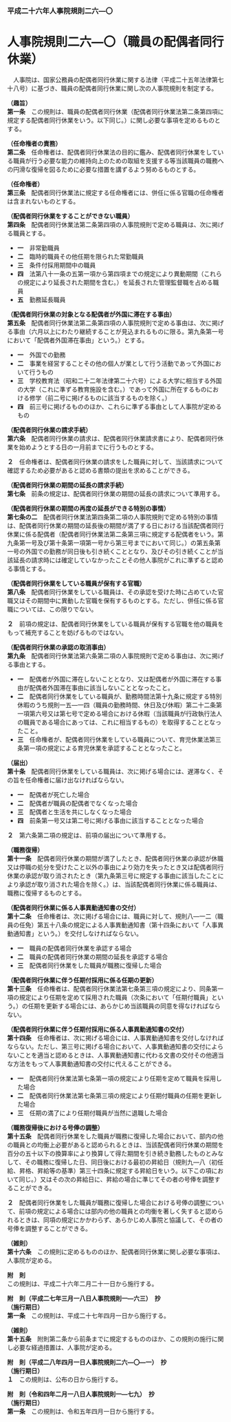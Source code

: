 ### 平成二十六年人事院規則二六―〇  
# 人事院規則二六―〇（職員の配偶者同行休業）  
　人事院は、国家公務員の配偶者同行休業に関する法律（平成二十五年法律第七十八号）に基づき、職員の配偶者同行休業に関し次の人事院規則を制定する。  
  
**（趣旨）**  
**第一条**　この規則は、職員の配偶者同行休業（配偶者同行休業法第二条第四項に規定する配偶者同行休業をいう。以下同じ。）に関し必要な事項を定めるものとする。  
  
**（任命権者の責務）**  
**第二条**　任命権者は、配偶者同行休業法の目的に鑑み、配偶者同行休業をしている職員が行う必要な能力の維持向上のための取組を支援する等当該職員の職務への円滑な復帰を図るために必要な措置を講ずるよう努めるものとする。  
  
**（任命権者）**  
**第三条**　配偶者同行休業法に規定する任命権者には、併任に係る官職の任命権者は含まれないものとする。  
  
**（配偶者同行休業をすることができない職員）**  
**第四条**　配偶者同行休業法第二条第四項の人事院規則で定める職員は、次に掲げる職員とする。  
* **一**　非常勤職員  
* **二**　臨時的職員その他任期を限られた常勤職員  
* **三**　条件付採用期間中の職員  
* **四**　法第八十一条の五第一項から第四項までの規定により異動期間（これらの規定により延長された期間を含む。）を延長された管理監督職を占める職員  
* **五**　勤務延長職員  
  
**（配偶者同行休業の対象となる配偶者が外国に滞在する事由）**  
**第五条**　配偶者同行休業法第二条第四項の人事院規則で定める事由は、次に掲げる事由（六月以上にわたり継続することが見込まれるものに限る。第九条第一号において「配偶者外国滞在事由」という。）とする。  
* **一**　外国での勤務  
* **二**　事業を経営することその他の個人が業として行う活動であって外国において行うもの  
* **三**　学校教育法（昭和二十二年法律第二十六号）による大学に相当する外国の大学（これに準ずる教育施設を含む。）であって外国に所在するものにおける修学（前二号に掲げるものに該当するものを除く。）  
* **四**　前三号に掲げるもののほか、これらに準ずる事由として人事院が定めるもの  
  
**（配偶者同行休業の請求手続）**  
**第六条**　配偶者同行休業の請求は、配偶者同行休業請求書により、配偶者同行休業を始めようとする日の一月前までに行うものとする。  
  
**２**　任命権者は、配偶者同行休業の請求をした職員に対して、当該請求について確認するため必要があると認める書類の提出を求めることができる。  
  
**（配偶者同行休業の期間の延長の請求手続）**  
**第七条**　前条の規定は、配偶者同行休業の期間の延長の請求について準用する。  
  
**（配偶者同行休業の期間の再度の延長ができる特別の事情）**  
**第七条の二**　配偶者同行休業法第四条第二項の人事院規則で定める特別の事情は、配偶者同行休業の期間の延長後の期間が満了する日における当該配偶者同行休業に係る配偶者（配偶者同行休業法第二条第三項に規定する配偶者をいう。第九条第一号及び第十条第一項第一号から第三号までにおいて同じ。）の第五条第一号の外国での勤務が同日後も引き続くこととなり、及びその引き続くことが当該延長の請求時には確定していなかったことその他人事院がこれに準ずると認める事情とする。  
  
**（配偶者同行休業をしている職員が保有する官職）**  
**第八条**　配偶者同行休業をしている職員は、その承認を受けた時に占めていた官職又はその期間中に異動した官職を保有するものとする。ただし、併任に係る官職については、この限りでない。  
  
**２**　前項の規定は、配偶者同行休業をしている職員が保有する官職を他の職員をもって補充することを妨げるものではない。  
  
**（配偶者同行休業の承認の取消事由）**  
**第九条**　配偶者同行休業法第六条第二項の人事院規則で定める事由は、次に掲げる事由とする。  
* **一**　配偶者が外国に滞在しないこととなり、又は配偶者が外国に滞在する事由が配偶者外国滞在事由に該当しないこととなったこと。  
* **二**　配偶者同行休業をしている職員が、勤務時間法第十九条に規定する特別休暇のうち規則一五―一四（職員の勤務時間、休日及び休暇）第二十二条第一項第六号又は第七号で定める場合における休暇（当該職員が行政執行法人の職員である場合にあっては、これに相当するもの）を取得することとなったこと。  
* **三**　任命権者が、配偶者同行休業をしている職員について、育児休業法第三条第一項の規定による育児休業を承認することとなったこと。  
  
**（届出）**  
**第十条**　配偶者同行休業をしている職員は、次に掲げる場合には、遅滞なく、その旨を任命権者に届け出なければならない。  
* **一**　配偶者が死亡した場合  
* **二**　配偶者が職員の配偶者でなくなった場合  
* **三**　配偶者と生活を共にしなくなった場合  
* **四**　前条第一号又は第二号に掲げる事由に該当することとなった場合  
  
**２**　第六条第二項の規定は、前項の届出について準用する。  
  
**（職務復帰）**  
**第十一条**　配偶者同行休業の期間が満了したとき、配偶者同行休業の承認が休職又は停職の処分を受けたこと以外の事由により効力を失ったとき又は配偶者同行休業の承認が取り消されたとき（第九条第三号に規定する事由に該当したことにより承認が取り消された場合を除く。）は、当該配偶者同行休業に係る職員は、職務に復帰するものとする。  
  
**（配偶者同行休業に係る人事異動通知書の交付）**  
**第十二条**　任命権者は、次に掲げる場合には、職員に対して、規則八―一二（職員の任免）第五十八条の規定による人事異動通知書（第十四条において「人事異動通知書」という。）を交付しなければならない。  
* **一**　職員の配偶者同行休業を承認する場合  
* **二**　職員の配偶者同行休業の期間の延長を承認する場合  
* **三**　配偶者同行休業をした職員が職務に復帰した場合  
  
**（配偶者同行休業に伴う任期付採用に係る任期の更新）**  
**第十三条**　任命権者は、配偶者同行休業法第七条第三項の規定により、同条第一項の規定により任期を定めて採用された職員（次条において「任期付職員」という。）の任期を更新する場合には、あらかじめ当該職員の同意を得なければならない。  
  
**（配偶者同行休業に伴う任期付採用に係る人事異動通知書の交付）**  
**第十四条**　任命権者は、次に掲げる場合には、人事異動通知書を交付しなければならない。ただし、第三号に掲げる場合において、人事異動通知書の交付によらないことを適当と認めるときは、人事異動通知書に代わる文書の交付その他適当な方法をもって人事異動通知書の交付に代えることができる。  
* **一**　配偶者同行休業法第七条第一項の規定により任期を定めて職員を採用した場合  
* **二**　配偶者同行休業法第七条第三項の規定により任期付職員の任期を更新した場合  
* **三**　任期の満了により任期付職員が当然に退職した場合  
  
**（職務復帰後における号俸の調整）**  
**第十五条**　配偶者同行休業をした職員が職務に復帰した場合において、部内の他の職員との均衡上必要があると認められるときは、当該配偶者同行休業の期間を百分の五十以下の換算率により換算して得た期間を引き続き勤務したものとみなして、その職務に復帰した日、同日後における最初の昇給日（規則九―八（初任給、昇格、昇給等の基準）第三十四条に規定する昇給日をいう。以下この項において同じ。）又はその次の昇給日に、昇給の場合に準じてその者の号俸を調整することができる。  
  
**２**　配偶者同行休業をした職員が職務に復帰した場合における号俸の調整について、前項の規定による場合には部内の他の職員との均衡を著しく失すると認められるときは、同項の規定にかかわらず、あらかじめ人事院と協議して、その者の号俸を調整することができる。  
  
**（雑則）**  
**第十六条**　この規則に定めるもののほか、配偶者同行休業に関し必要な事項は、人事院が定める。  
  
**附　則**  
この規則は、平成二十六年二月二十一日から施行する。  
  
**附　則（平成二七年三月一八日人事院規則一―六三）　抄**  
**（施行期日）**  
**第一条**　この規則は、平成二十七年四月一日から施行する。  
  
**（雑則）**  
**第十五条**　附則第二条から前条までに規定するもののほか、この規則の施行に関し必要な経過措置は、人事院が定める。  
  
**附　則（平成二八年四月一日人事院規則二六―〇―一）　抄**  
**（施行期日）**  
**１**　この規則は、公布の日から施行する。  
  
**附　則（令和四年二月一八日人事院規則一―七九）　抄**  
**（施行期日）**  
**第一条**　この規則は、令和五年四月一日から施行する。  
  
